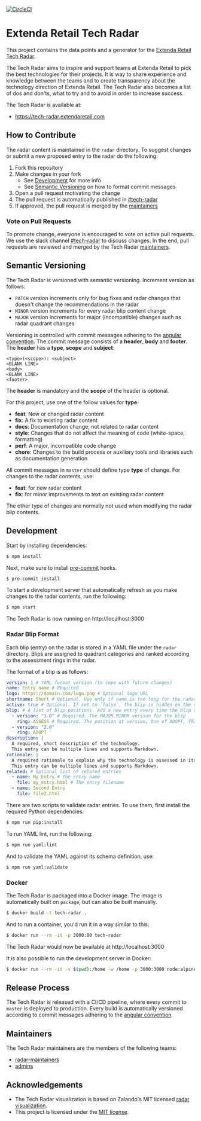 [![CircleCI](https://circleci.com/gh/extenda/tech-radar.svg?style=svg)](https://circleci.com/gh/extenda/tech-radar)

# Extenda Retail Tech Radar

This project contains the data points and a generator for the [Extenda Retail Tech Radar](http://tech-radar.extendaretail.com).

The Tech Radar aims to inspire and support teams at Extenda Retail to pick the best technologies for their projects.
It is way to share experience and knowledge between the teams and to create transparency about the technology direction of Extenda Retail. The Tech Radar also becomes a list of dos and don'ts, what to try and to avoid in order to increase success.

The Tech Radar is available at:

  - https://tech-radar.extendaretail.com

## How to Contribute

The radar content is maintained in the `radar` directory. To suggest changes or submit a new proposed entry to the radar do the following:

  1. Fork this repository
  2. Make changes in your fork
      - See [Development](#development) for more info
      - See [Semantic Versioning](#semantic-versioning) on how to format commit messages
  3. Open a pull request motivating the change
  4. The pull request is automatically published in [#tech-radar](https://extendaretail.slack.com/channels/tech-radar)
  5. If approved, the pull request is merged by the [maintainers](#maintainers)

### Vote on Pull Requests

To promote change, everyone is encouraged to vote on active pull requests. We use the slack channel [#tech-radar](https://extendaretail.slack.com/channels/tech-radar) to discuss changes. In the end, pull requests are reviewed and merged by the Tech Radar [maintainers](#maintainers).

## Semantic Versioning

The Tech Radar is versioned with semantic versioning. Increment version as follows:

  - `PATCH` version increments only for bug fixes and radar changes that doesn't change the recommendations in the radar
  - `MINOR` version increments for every radar blip content change
  - `MAJOR` version increments for major (incompatible) changes such as radar quadrant changes

Versioning is controlled with commit messages adhering to the [angular convention](https://github.com/angular/angular.js/blob/master/DEVELOPERS.md#-git-commit-guidelines).
The commit message consists of a **header**, **body** and **footer**. The **header** has a **type**, **scope** and **subject**:
```
<type>(<scope>): <subject>
<BLANK LINE>
<body>
<BLANK LINE>
<footer>
```
The **header** is mandatory and the **scope** of the header is optional.

For this project, use one of the follow values for **type**:

  - **feat**: New or changed radar content
  - **fix**: A fix to existing radar content
  - **docs**: Documentation change, not related to radar content
  - **style**: Changes that do not affect the meaning of code (white-space, formatting)
  - **perf**: A major, incompatible code change
  - **chore**: Changes to the build process or auxiliary tools and libraries such as documentation generation

All commit messages in `master` should define type **type** of change. For changes to the radar contents, use:

  - **feat**: for new radar content
  - **fix**: for minor improvements to text on existing radar content

The other type of changes are normally not used when modifying the radar blip contents.

## Development

Start by installing dependencies:
```bash
$ npm install
```

Next, make sure to install [pre-commit](https://pre-commit.com) hooks.
```bash
$ pre-commit install
```

To start a development server that automatically refresh as you make changes to the radar contents, run the following:
```bash
$ npm start
```
The Tech Radar is now running on http://localhost:3000

### Radar Blip Format

Each blip (entry) on the radar is stored in a YAML file under the `radar` directory. Blips are assigned to quadrant categories and ranked according to the assessment rings in the radar.

The format of a blip is as follows:
```yaml
version: 1 # YAML format version (to cope with future changes)
name: Entry name # Required
logo: https://domain.com/logo.png # Optional logo URL
shortname: Short # Optional. Use only if name is too long for the radar blip
active: true # Optional. If set to `false`, the blip is hidden on the visual radar
blip: # A list of blip positions. Add a new entry every time the blip moves
  - version: "1.0" # Required. The MAJOR.MINOR version for the blip
    ring: ASSESS # Required. The position at version, One of ADOPT, TRIAL, ASSESS, HOLD
  - version: "2.0"
    ring: ADOPT
description: |
  A required, short description of the technology.
  This entry can be multiple lines and supports Markdown.
rationale: |
  A required rationale to explain why the technology is assessed in its current ring.
  This entry can be multiple lines and supports Markdown.
related: # Optional list of related entries
  - name: My Entry # The entry name
    file: my_entry.html # The entry filename
  - name: Second Entry
    file: file2.html
```

There are two scripts to validate radar entries. To use them, first install the required Python dependencies:

```bash
$ npm run pip:install
```

To run YAML lint, run the following:
```bash
$ npm run yaml:lint
```

And to validate the YAML against its schema definition, use:
```bash
$ npm run yaml:validate
```

### Docker

The Tech Radar is packaged into a Docker image. The image is automatically built
on `package`, but can also be built manually.

```bash
$ docker build -t tech-radar .
```

And to run a container, you'd run it in a way similar to this:

```bash
$ docker run --rm -it -p 3000:80 tech-radar
```
The Tech Radar would now be available at http://localhost:3000

It is also possible to run the development server in Docker:

```bash
$ docker run --rm -it -v $(pwd):/home -w /home -p 3000:3000 node:alpine sh -c "npm i; npm start"
```

## Release Process

The Tech Radar is released with a CI/CD pipeline, where every commit to `master` is deployed to production.
Every build is automatically versioned according to commit messages adhering to the [angular convention](https://github.com/angular/angular.js/blob/master/DEVELOPERS.md#-git-commit-guidelines).

## Maintainers

The Tech Radar maintainers are the members of the following teams:

  - [radar-maintainers](https://github.com/orgs/extenda/teams/radar-maintainers)
  - [admins](https://github.com/orgs/extenda/teams/admins)


## Acknowledgements

  * The Tech Radar visualization is based on Zalando's MIT licensed [radar visualization](https://github.com/zalando/tech-radar).
  * This project is licensed under the [MIT license](https://github.com/extenda/tech-radar/blob/master/LICENSE).
